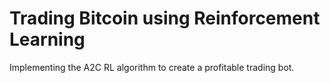 # Trading Bitcoin using Reinforcement Learning 
Implementing the A2C RL algorithm to create a profitable trading bot.
